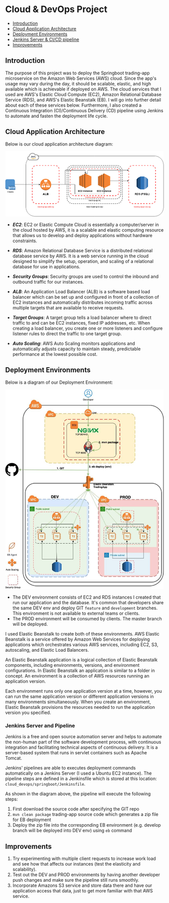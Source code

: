 
# Cloud & DevOps Project

-	[Introduction](#introduction)
-	[Cloud Application Architecture](#cloud-application-architecture)
-	[Deployment Environments](#deployment-environments)
-	[Jenkins Server & CI/CD pipeline](#jenkins-server-and-pipeline)
-	[Improvements](#improvements)

## Introduction

The purpose of this project was to deploy the Springboot trading-app microservice on the Amazon Web Services (AWS) cloud. Since the app's usage may vary during the day, it should be scalable, elastic, and high available which is achievable if deployed on AWS. The cloud services that I used are AWS's Elastic Cloud Compute (EC2), Amazon Relational Database Service (RDS), and AWS's Elastic Beanstalk (EB). I will go into further detail about each of these services below. Furthermore, I also created a Continuous Integration (CI)/Continuous Delivery (CD) pipeline using Jenkins to automate and fasten the deployment life cycle.

## Cloud Application Architecture

Below is our cloud application architecture diagram:

![CloudArchitecture](./assets/cloud_architecture.jpg)

-	***EC2***: EC2 or Elastic Compute Cloud is essentially a computer/server in the cloud hosted by AWS, it is a scalable and elastic computing resource that allows us to develop and deploy applications without hardware constraints.

-	***RDS***: Amazon Relational Database Service is a distributed relational database service by AWS. It is a web service running in the cloud designed to simplify the setup, operation, and scaling of a relational database for use in applications.

-	***Security Groups***: Security groups are used to control the inbound and outbound traffic for our instances.

-	***ALB***: An Application Load Balancer (ALB) is a software based load balancer which can be set up and configured in front of a collection of EC2 instances and automatically distributes incoming traffic across multiple targets that are available to receive requests.

-	***Target Groups***: A target group tells a load balancer where to direct traffic to and can be EC2 instances, fixed IP addresses, etc. When creating a load balancer, you create one or more listeners and configure listener rules to direct the traffic to one target group.

-	***Auto Scaling***: AWS Auto Scaling monitors applications and automatically adjusts capacity to maintain steady, predictable performance at the lowest possible cost.

## Deployment Environments

Below is a diagram of our Deployment Environment:

![DeploymentEnvironments](./assets/deployment_environments.jpg)

-   The DEV environment consists of EC2 and RDS instances I created that run our application and the database. It's common that developers share the same DEV env and deploy GIT `feature` and `development` branches. This environment is not available to external teams or clients.
-   The PROD environment will be consumed by clients. The master branch will be deployed. 

I used Elastic Beanstalk to create both of these environments. AWS Elastic Beanstalk is a service offered by Amazon Web Services for deploying applications which orchestrates various AWS services, including EC2, S3, autoscaling, and Elastic Load Balancers.

An Elastic Beanstalk application is a logical collection of Elastic Beanstalk components, including environments, versions, and environment configurations. In Elastic Beanstalk an application is similar to a folder in concept. An environment is a collection of AWS resources running an application version. 

Each environment runs only one application version at a time, however, you can run the same application version or different application versions in many environments simultaneously. When you create an environment, Elastic Beanstalk provisions the resources needed to run the application version you specified.

### Jenkins Server and Pipeline

Jenkins is a free and open source automation server and helps to automate the non-human part of the software development process, with continuous integration and facilitating technical aspects of continuous delivery. It is a server-based system that runs in servlet containers such as Apache Tomcat.

Jenkins' pipelines are able to executes deployment commands automatically on a Jenkins Server (I used a Ubuntu EC2 instance). The pipeline steps are defined in a Jenkinsfile which is stored at this location: `cloud_devops/springboot/Jenkinsfile`.

As shown in the diagram above, the pipeline will execute the following steps:

1.  First download the source code after specifying the GIT repo
2.  `mvn clean package` trading-app source code which generates a zip file for EB deployment
3.  Deploy the zip file into the corresponding EB environment (e.g. develop branch will be deployed into DEV env) using `eb` command

## Improvements

1. Try experimenting with multiple client requests to increase work load and see how that affects our instances (test the elasticity and scalability).
2. Test out the DEV and PROD environments by having another developer push changes and make sure the pipeline still runs smoothly.
3. Incorporate Amazons S3 service and store data there and have our application access that data, just to get more familiar with that AWS service.
